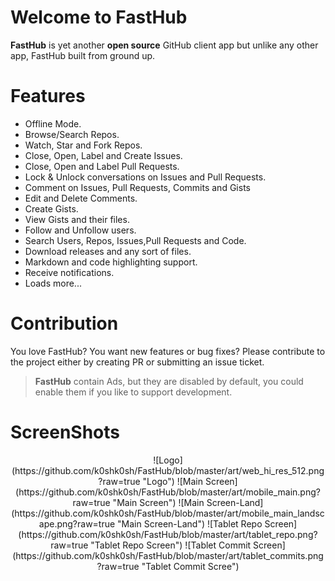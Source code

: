 # Welcome to FastHub

**FastHub** is yet another <b>open source</b> GitHub client app but unlike any other app, FastHub built from ground up.
 
# Features

- Offline Mode.
- Browse/Search Repos.
- Watch, Star and Fork Repos.
- Close, Open, Label and Create Issues.
- Close, Open and Label Pull Requests.
- Lock & Unlock conversations on Issues and Pull Requests.
- Comment on Issues, Pull Requests, Commits and Gists
- Edit and Delete Comments.
- Create Gists.
- View Gists and their files.
- Follow and Unfollow users.
- Search Users, Repos, Issues,Pull Requests and Code.
- Download releases and any sort of files.
- Markdown and code highlighting support.
- Receive notifications.
- Loads more...

# Contribution

You love FastHub? You want new features or bug fixes? Please contribute to the  project either by creating PR or submitting an issue ticket.

> **FastHub** contain Ads, but they are disabled by default, you could enable them if you like to support development.

# ScreenShots

<p align="center">
![Logo](https://github.com/k0shk0sh/FastHub/blob/master/art/web_hi_res_512.png?raw=true "Logo")
![Main Screen](https://github.com/k0shk0sh/FastHub/blob/master/art/mobile_main.png?raw=true "Main Screen")
![Main Screen-Land](https://github.com/k0shk0sh/FastHub/blob/master/art/mobile_main_landscape.png?raw=true "Main Screen-Land")
![Tablet Repo Screen](https://github.com/k0shk0sh/FastHub/blob/master/art/tablet_repo.png?raw=true "Tablet Repo Screen")
![Tablet Commit Screen](https://github.com/k0shk0sh/FastHub/blob/master/art/tablet_commits.png?raw=true "Tablet Commit Scree")
</p>